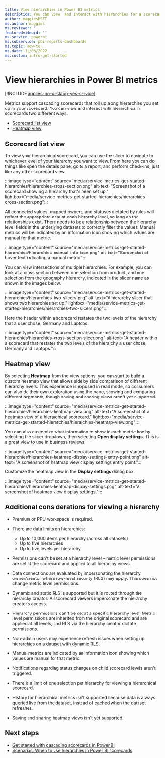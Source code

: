 ```yaml
---
title: View hierarchies in Power BI metrics
description: You can view  and interact with hierarchies for a scorecard two different ways.
author: maggiesMSFT
ms.author: maggies
ms.reviewer: ''
featuredvideoid: ''
ms.service: powerbi
ms.subservice: pbi-reports-dashboards
ms.topic: how-to
ms.date: 11/03/2022
ms.custom: intro-get-started
---
```

# View hierarchies in Power BI metrics

[!INCLUDE [applies-no-desktop-yes-service](../includes/applies-no-desktop-yes-service.md)]

Metrics support cascading scorecards that roll up along hierarchies you set up in your scorecard. You can view and interact with hierarchies in scorecards two different ways.

- [Scorecard list view](#scorecard-list-view)
- [Heatmap view](#heatmap-view)

## Scorecard list view

To view your hierarchical scorecard, you can use the slicer to navigate to whichever level of your hierarchy you want to view.  From here you can do things like open the details pane, go to a report, and perform check-ins, just like any other scorecard view.

:::image type="content" source="media/service-metrics-get-started-hierarchies/hierarchies-cross-section.png" alt-text="Screenshot of a scorecard showing a hierarchy that's been set up." lightbox="media/service-metrics-get-started-hierarchies/hierarchies-cross-section.png":::

All connected values, mapped owners, and statuses dictated by rules will reflect the appropriate data at each hierarchy level, so long as the relationships exist.  There needs to be a relationship between the hierarchy level fields in the underlying datasets to correctly filter the values.  Manual metrics will be indicated by an information icon showing which values are manual for that metric.

:::image type="content" source="media/service-metrics-get-started-hierarchies/hierarchies-manual-info-icon.png" alt-text="Screenshot of hover text indicating a manual metric.":::

You can view intersections of multiple hierarchies.  For example, you can look at a cross section between one selection from product, and one selection from the geography hierarchy, indicated in the slicer name as shown in the images below.

:::image type="content" source="media/service-metrics-get-started-hierarchies/hierarchies-two-slicers.png" alt-text="A hierarchy slicer that shows two hierarchies set up." lightbox="media/service-metrics-get-started-hierarchies/hierarchies-two-slicers.png":::

Here the header within a scorecard restates the two levels of the hierarchy that a user chose, Germany and Laptops.

:::image type="content" source="media/service-metrics-get-started-hierarchies/hierarchies-cross-section-slicer.png" alt-text="A header within a scorecard that restates the two levels of the hierarchy a user chose, Germany and Laptops.":::

## Heatmap view

By selecting **Heatmap** from the view options, you can start to build a custom heatmap view that allows side by side comparison of different hierarchy levels.  This experience is exposed in read mode, so consumers can also do their own exploration using the pane, showing and comparing different segments, though saving and sharing views aren't yet supported.

:::image type="content" source="media/service-metrics-get-started-hierarchies/hierarchies-heatmap-view.png" alt-text="A screenshot of a heatmap view of a hierarchical scorecard." lightbox="media/service-metrics-get-started-hierarchies/hierarchies-heatmap-view.png":::

You can also customize what information to show in each metric box by selecting the slicer dropdown, then selecting **Open display settings**.  This is a great view to use in business reviews.

:::image type="content" source="media/service-metrics-get-started-hierarchies/hierarchies-heatmap-display-settings-entry-point.png" alt-text="A screenshot of heatmap view display settings entry point.":::

Customize the heatmap view in the **Display settings** dialog box. 

:::image type="content" source="media/service-metrics-get-started-hierarchies/hierarchies-heatmap-display-settings.png" alt-text="A screenshot of heatmap view display settings.":::

## Additional considerations for viewing a hierarchy

- Premium or PPU workspace is required.
- There are data limits on hierarchies:

  - Up to 10,000 items per hierarchy (across all datasets)
  - Up to five hierarchies
  - Up to five levels per hierarchy

- Permissions can't be set at a hierarchy level – metric level permissions are set at the scorecard and applied to all hierarchy views.
- Data connections are evaluated by impersonating the hierarchy owner/creator where row-level security (RLS) may apply.  This does not change metric level permissions.
- Dynamic and static RLS is supported but it is routed through the hierarchy creator.  All scorecard viewers impersonate the hierarchy creator’s access.
- Hierarchy permissions can't be set at a specific hierarchy level. Metric level permissions are inherited from the original scorecard and are applied at all levels, and RLS via the hierarchy creator dictate permissions.
- Non-admin users may experience refresh issues when setting up hierarchies on a dataset with dynamic RLS.
- Manual metrics are indicated by an information icon showing which values are manual for that metric.
- Notifications regarding status changes on child scorecard levels aren't triggered. 
- There is a limit of one selection per hierarchy for viewing a hierarchical scorecard.
- History for hierarchical metrics isn't supported because data is always queried live from the dataset, instead of cached when the dataset refreshes.
- Saving and sharing heatmap views isn't yet supported.

## Next steps

- [Get started with cascading scorecards in Power BI](service-metrics-get-started-hierarchies.md)
- [Scenarios: When to use hierarchies in Power BI scorecards](service-metrics-hierarchies-scenarios.md)